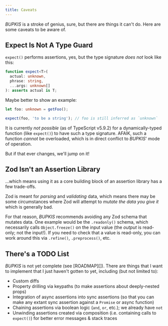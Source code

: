 ```yaml
---
title: Caveats
---
```


_BUPKIS_ is a stroke of genius, sure, but there are things it can't do. Here are some caveats to be aware of.

## Expect Is Not A Type Guard

`expect()` performs assertions, yes, but the type signature _does not_ look like this:

```ts
function expect<T>(
  actual: unknown,
  phrase: string,
  ...args: unknown[]
): asserts actual is T;
```

Maybe better to show an example:

```ts
let foo: unknown = getFoo();

expect(foo, 'to be a string'); // foo is still inferred as `unknown`
```

It is currently _not possible_ (as of TypeScript v5.9.2) for a dynamically-typed function (like `expect()`) to have such a type signature. AFAIK, such a function _cannot_ be overloaded, which is in direct conflict to _BUPKIS_' mode of operation.

But if that ever changes, we'll jump on it!

## Zod Isn't an Assertion Library

...which means using it as a core building block of an assertion library has a few trade-offs.

Zod is meant for _parsing_ and _validating_ data, which means there may be some circumstances where Zod will attempt to _mutate the data you give it_ which is generally bad.

For that reason, _BUPKIS_ recommends avoiding any Zod schema that mutates data. One example would be the `.readonly()` schema, which necessarily calls `Object.freeze()` on the input value (the _output_ is read-only; not the input!). If you need to check that a value is read-only, you can work around this via `.refine()`, `.preprocess()`, etc.

## There's a TODO List

_BUPKIS_ is not yet complete (see [ROADMAP][]). There are things that I want to implement that I just haven't gotten to yet, including (but not limited to):

- Custom diffs
- Property drilling via keypaths (to make assertions about deeply-nested props)
- Integration of async assertions into sync assertions (so that you can make any extant sync assertion against a `Promise` or async function)
- Chaining assertions via boolean logic (`and`, `or`, etc.); we already have `not`
- Unwinding assertions created via composition (i.e. containing calls to `expect()`) for better error messages & stack traces
